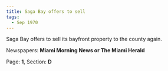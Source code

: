 ```yaml
---  
title: Saga Bay offers to sell  
tags:  
  - Sep 1970  
---  
```

  
Saga Bay offers to sell its bayfront property to the county again.  
  
Newspapers: **Miami Morning News or The Miami Herald**  
  
Page: **1**, Section: **D** 
